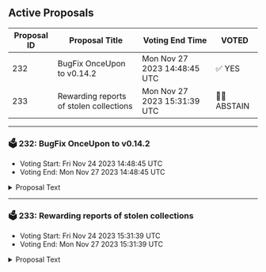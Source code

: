 ## Active Proposals

| Proposal ID | Proposal Title | Voting End Time | VOTED |
|-------------|----------------|-----------------|-------|
| 232 | BugFix OnceUpon to v0.14.2 | Mon Nov 27 2023 14:48:45 UTC | ✅ YES |
| 233 | Rewarding reports of stolen collections | Mon Nov 27 2023 15:31:39 UTC | 🤷‍♂️ ABSTAIN |

---

### 🗳 232: BugFix OnceUpon to v0.14.2
- Voting Start: Fri Nov 24 2023 14:48:45 UTC
- Voting End: Mon Nov 27 2023 14:48:45 UTC

<details>
<summary>Proposal Text</summary>
 
OnceUpon - Communal Story Telling With NFTs
BugFix in existing SmartContract

Current version: https://onceupon.community/
Future version: https://onceupon-delta.vercel.app/

Git: https://github.com/faboweb/onceupon/releases/tag/0.14.2

Changes:

- Issue with bumping versions for crontract
</details>

---

### 🗳 233: Rewarding reports of stolen collections
- Voting Start: Fri Nov 24 2023 15:31:39 UTC
- Voting End: Mon Nov 27 2023 15:31:39 UTC

<details>
<summary>Proposal Text</summary>
 
This is a funding proposal (100k STARS) to reward reports of stolen collections on Stargaze.nnStargaze has permissionless collection deployment on-chain, meaning anyone can launch a collection on Stargaze anytime. This aligns with the fundamental principle of decentralization.nnHowever, that also opens up to scammers, allowing them to deploy a stolen collection from another chain into Stargaze.nAction is taken upon noticing the collection is stolen - usually, the team gets to it fairly quickly. There are times, though, when we would need a swift response or more eyes to discover those before any damage is made to the community.nnThis proposal was made with the feedback from STARS hodlers on Stargaze Discord.nnWe are requesting a small amount of funds (100k STARS) that will last for many months.nEvery successful first report would be rewarded by a small amount of STARS (1k-2k), but always less than collection creation to avoid gaming (for example, creating a collection and reporting themselves). 1/1 collection reports will be at a lower amount since they also cost less to launch.nFor this purpose, we will open a channel on Stargaze Discord that has new messages every time a new collection is launched. ( ⁠# new-collections )nOnly the first report for a collection will be considered for the reward. To be eligible, will need to have a link to the original collection at the marketplace.nThis is for copy/paste collections only (exact same art). Heavy references are more of a gray area and not contemplated by this.nnThe funds will be managed by a DAO, with the following members:nStartynSerkannbonzinRuwannnDAO Link:nhttps://daodao.zone/dao/stars10c9ktyv3xf5vd2hxcxzekg3mzcn58p75gzhp0uepsa57p4qvsf3qgaql92nnThe main purpose of this funding is to get to a stolen collection quickly - ideally before any minting has happened - so the community isn’t harmed by the scammers. This will also, over time, de-incentivize scammers from deploying on Stargaze, as they will notice they won’t be able to keep their stolen collections or earn any revenue from it.nnOther measures are being discussed - for example, vesting the revenue for some days until the collection is checked - but this will require changes in the coding and will take a bit longer to implement.nnBy voting YES to this proposal, you agree to send 100k STARS to the DAO above mentioned, funding that will be sent as rewards for reporting stolen collections.nnBy voting NO to this proposal, you are against sending funds to the DAO to reward users for reporting stolen collections.
</details>
